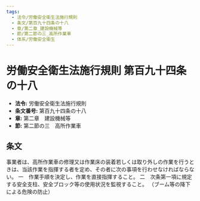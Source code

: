 ```yaml
---
tags:
  - 法令/労働安全衛生法施行規則
  - 条文/第百九十四条の十八
  - 章/第二章_建設機械等
  - 節/第二節の三_高所作業車
  - 体系/労働安全衛生
---
```

# 労働安全衛生法施行規則 第百九十四条の十八

- **法令:** 労働安全衛生法施行規則
- **条文番号:** 第百九十四条の十八
- **章:** 第二章　建設機械等
- **節:** 第二節の三　高所作業車

## 条文
事業者は、高所作業車の修理又は作業床の装着若しくは取り外しの作業を行うときは、当該作業を指揮する者を定め、その者に次の事項を行わせなければならない。
一　作業手順を決定し、作業を直接指揮すること。
二　次条第一項に規定する安全支柱、安全ブロック等の使用状況を監視すること。
（ブーム等の降下による危険の防止）

